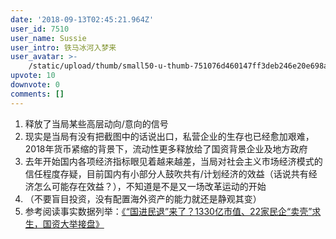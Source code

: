 ```yaml
---
date: '2018-09-13T02:45:21.964Z'
user_id: 7510
user_name: Sussie
user_intro: 铁马冰河入梦来
user_avatar: >-
    /static/upload/thumb/small50-u-thumb-751076d460147ff3deb246e20e698a87161fb5c65fbe.png
upvote: 10
downvote: 0
comments: []
---
```


1.  释放了当局某些高层动向/意向的信号
2.  现实是当局有没有把截图中的话说出口，私营企业的生存也已经愈加艰难，2018年货币紧缩的背景下，流动性更多释放给了国资背景企业及地方政府
3.  去年开始国内各项经济指标眼见着越来越差，当局对社会主义市场经济模式的信任程度存疑，目前国内有小部分人鼓吹共有/计划经济的效益（话说共有经济怎么可能存在效益？），不知道是不是又一场改革运动的开始
4.  （不要盲目投资，没有配置海外资产的能力就还是静观其变）
5.  参考阅读事实数据列举：[《“国进民退”来了？1330亿市值、22家民企“卖壳”求生，国资大举接盘》](https://mp.weixin.qq.com/s/ZylDcKa2jsAB-j2a6NGQ7w)

